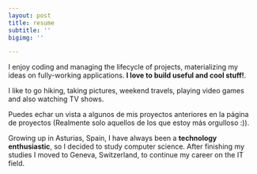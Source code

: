 ```yaml
---
layout: post
title: resume
subtitle: ''
bigimg: ''

---
```


<i class="fas fa-code"></i> I enjoy coding and managing the lifecycle of projects, materializing my ideas on fully-working applications. **I love to build useful and cool stuff!**.

<i class="fas fa-heart"></i> I like to go hiking, taking pictures, weekend travels, playing video games and also watching TV shows.

<i class="fal fa-file-alt"></i> Puedes echar un vista a algunos de mis proyectos anteriores en la página de proyectos (Realmente solo aquellos de los que estoy más orgulloso :)).

<i class="fas fa-globe-americas"></i> Growing up in Asturias, Spain, I have always been a **technology enthusiastic**, so I decided to study computer science. After finishing my studies I moved to Geneva, Switzerland, to continue my career on the IT field.